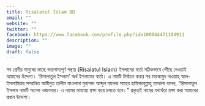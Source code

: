 ```yaml
---
title: Risalatul Islam BD
email: ""
website: ""
twitter: ""
facebook: https://www.facebook.com/profile.php?id=100044471194911
description: ""
image: ""
draft: false
---
```


সব শ্রেণীর মানুষের কাছে ভারসাম্যপূর্ণ পন্থায় (Risalatul Islam) ইসলামের বার্তা সঠিকভাবে পৌঁছে দেওয়াই আমাদের উদ্দেশ্য। ‘রিসালাতুল ইসলাম’ অর্থ ইসলামের বার্তা। এ নামটি নির্বাচন করার পর মারকাযুদ দাওয়াহ্ আল-ইসলামিয়ার সম্মানিত আমীনুত তালীম মাওলানা মুহাম্মদ আব্দুল মালেক সাহেব হাফিজাহুল্লাহু তাআলা বলেন, “রিসালাতুল ইসলাম নামটি অনেক ওজনদার। এ নামের মাহাত্ম্য রক্ষা করে চলতে হবে।” প্রকৃতই নামের যথার্থতা রক্ষা করা আমাদের প্রধান উদ্দেশ্য।

